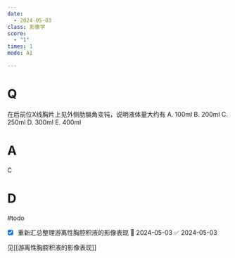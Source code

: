```yaml
---
date:
  - 2024-05-03
class: 影像学
score:
  - "1"
times: 1
mode: A1

---
```



# Q
在后前位X线胸片上见外侧肋膈角变钝，说明液体量大约有
A. 100ml 
B. 200ml 
C. 250ml
D. 300ml 
E. 400ml

# A

C



# D
#todo
- [x] 重新汇总整理游离性胸腔积液的影像表现 📅 2024-05-03 ✅ 2024-05-03

见[[游离性胸腔积液的影像表现]]
